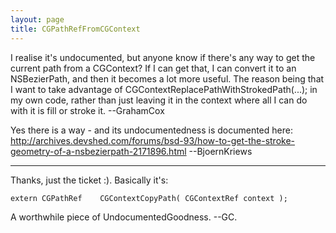 ```yaml
---
layout: page
title: CGPathRefFromCGContext
---
```


I realise it's undocumented, but anyone know if there's any way to get the current path from a CGContext? If I can get that, I can convert it to an NSBezierPath, and then it becomes a lot more useful. The reason being that I want to take advantage of     CGContextReplacePathWithStrokedPath(...); in my own code, rather than just leaving it in the context where all I can do with it is fill or stroke it. --GrahamCox

Yes there is a way - and its undocumentedness is documented here: http://archives.devshed.com/forums/bsd-93/how-to-get-the-stroke-geometry-of-a-nsbezierpath-2171896.html --BjoernKriews

----

Thanks, just the ticket :). Basically it's:

    extern CGPathRef	CGContextCopyPath( CGContextRef context );

A worthwhile piece of UndocumentedGoodness. --GC.

